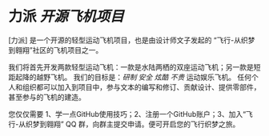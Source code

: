 # 力派 *开源飞机项目*
[力派] 是一个开源的轻型运动飞机项目，也是由设计师文子发起的 “飞行-从织梦到翱翔”社区的飞机项目之一。

我们将首先开发两款轻型运动飞机：一款是水陆两栖的双座运动飞机；另一款是短距起降的越野飞机。
我们的目标是：*研制 安全 炫酷 不贵* 运动娱乐飞机。
任何个人和组织都可以加入到项目中，参与文本的编写和修订、贡献设计、提供零部件，甚至参与的飞机的建造。

您仅仅需要 1、学一点GitHub使用技巧；2、注册一个GitHub账户；3、加入“飞行-从织梦到翱翔” QQ 群，向群主提交申请。便可开启您的飞行织梦之旅。
